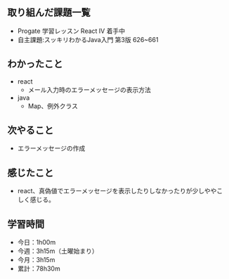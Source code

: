 ## 取り組んだ課題一覧
- Progate 学習レッスン React IV 着手中
- 自主課題:スッキリわかるJava入門 第3版 626~661
## わかったこと
- react
    - メール入力時のエラーメッセージの表示方法
- java
    - Map、例外クラス
## 次やること
- エラーメッセージの作成    
## 感じたこと
- react、真偽値でエラーメッセージを表示したりしなかったりが少しややこしく感じる。
## 学習時間
- 今日：1h00m
- 今週：3h15m（土曜始まり）
- 今月：3h15m
- 累計：78h30m
